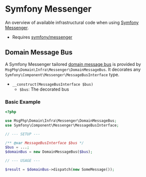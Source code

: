 # Symfony Messenger

An overview of available infrastructural code when using [Symfony Messenger][messenger-project].

- Requires [symfony/messenger]

## Domain Message Bus

A Symfony Messenger tailored [domain message bus](../message-driven/message-bus.md) is provided by `MsgPhp\Domain\Infra\Messenger\DomainMessageBus`.
It decorates any `Symfony\Component\Messenger\MessageBusInterface` type.

- `__construct(MessageBusInterface $bus)`
    - `$bus`: The decorated bus

### Basic Example

```php
<?php

use MsgPhp\Domain\Infra\Messenger\DomainMessageBus;
use Symfony\Component\Messenger\MessageBusInterface;

// --- SETUP ---

/** @var MessageBusInterface $bus */
$bus = ...;
$domainBus = new DomainMessageBus($bus);

// --- USAGE ---

$result = $domainBus->dispatch(new SomeMessage());
```

[messenger-project]: https://symfony.com/doc/current/components/messenger.html
[symfony/messenger]: https://packagist.org/packages/symfony/messenger
